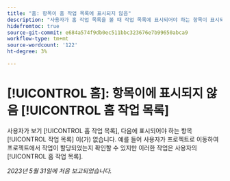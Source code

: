 ```yaml
---
title: "홈: 항목이 홈 작업 목록에 표시되지 않음"
description: "사용자가 홈 작업 목록을 볼 때 작업 목록에 표시되어야 하는 항목이 표시되지 않습니다. 예를 들어 사용자가 프로젝트로 이동하여 프로젝트에서 작업이 할당되었는지 확인할 수 있지만 이러한 작업은 사용자의 홈 작업 목록에 표시되지 않습니다."
hidefromtoc: true
source-git-commit: e684a574f9db0ec511bbc323676e7b99650abca9
workflow-type: tm+mt
source-wordcount: '122'
ht-degree: 3%

---
```



# [!UICONTROL 홈]: 항목이에 표시되지 않음 [!UICONTROL 홈 작업 목록]

사용자가 보기 [!UICONTROL 홈 작업 목록], 다음에 표시되어야 하는 항목 [!UICONTROL 작업 목록] 이(가) 없습니다. 예를 들어 사용자가 프로젝트로 이동하여 프로젝트에서 작업이 할당되었는지 확인할 수 있지만 이러한 작업은 사용자의 [!UICONTROL 홈 작업 목록].

_2023년 5월 31일에 처음 보고되었습니다._

